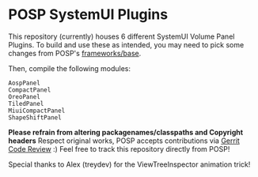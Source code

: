 # POSP SystemUI Plugins

This repository (currently) houses 6 different SystemUI Volume Panel Plugins.
To build and use these as intended, you may need to pick some changes from POSP's [frameworks/base](https://github.com/PotatoProject/frameworks_base).

Then, compile the following modules:
```
AospPanel
CompactPanel
OreoPanel
TiledPanel
MiuiCompactPanel
ShapeShiftPanel
```

**Please refrain from altering packagenames/classpaths and Copyright headers**
Respect original works, POSP accepts contributions via [Gerrit Code Review](review.potatoproject.co) :)
Feel free to track this repository directly from POSP!

Special thanks to Alex (treydev) for the ViewTreeInspector animation trick!

